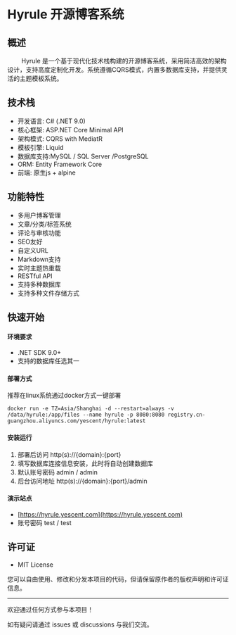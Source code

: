 # Hyrule 开源博客系统

## 概述

&#8195;&#8195; Hyrule 是一个基于现代化技术栈构建的开源博客系统，采用简洁高效的架构设计，支持高度定制化开发。系统遵循CQRS模式，内置多数据库支持，并提供灵活的主题模板系统。

## 技术栈

- 开发语言: C# (.NET 9.0)
- 核心框架: ASP.NET Core Minimal API
- 架构模式: CQRS with MediatR
- 模板引擎: Liquid
- 数据库支持:MySQL / SQL Server /PostgreSQL
- ORM: Entity Framework Core
- 前端: 原生js + alpine

## 功能特性

- 多用户博客管理
- 文章/分类/标签系统
- 评论与审核功能
- SEO友好
- 自定义URL
- Markdown支持
- 实时主题热重载
- RESTful API
- 支持多种数据库
- 支持多种文件存储方式

## 快速开始

#### 环境要求
- .NET SDK 9.0+
- 支持的数据库任选其一

#### 部署方式

推荐在linux系统通过docker方式一键部署

~~~
docker run -e TZ=Asia/Shanghai -d --restart=always -v /data/hyrule:/app/files --name hyrule -p 8080:8080 registry.cn-guangzhou.aliyuncs.com/yescent/hyrule:latest

~~~

#### 安装运行

1. 部署后访问 http(s)://{domain}:{port}
2. 填写数据库连接信息安装，此时将自动创建数据库
3. 默认账号密码 admin / admin
4. 后台访问地址 http(s)://{domain}:{port}/admin




#### 演示站点

- [https://hyrule.yescent.com](https://hyrule.yescent.com)
- 账号密码 test  /  test



## 许可证
 - MIT License

 您可以自由使用、修改和分发本项目的代码，但请保留原作者的版权声明和许可证信息。





 ---

欢迎通过任何方式参与本项目！

如有疑问请通过 issues 或 discussions 与我们交流。